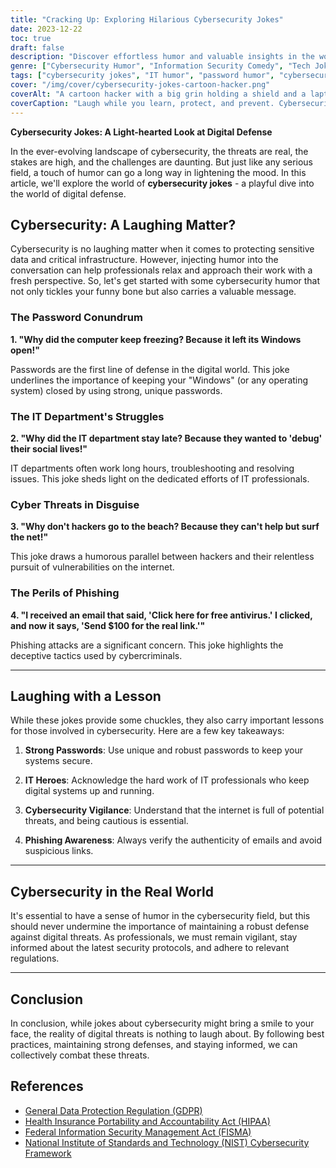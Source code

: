 ```yaml
---
title: "Cracking Up: Exploring Hilarious Cybersecurity Jokes"
date: 2023-12-22
toc: true
draft: false
description: "Discover effortless humor and valuable insights in the world of cybersecurity jokes. Cybersecurity jokes made easy!"
genre: ["Cybersecurity Humor", "Information Security Comedy", "Tech Jokes", "Online Safety", "Digital Defense"]
tags: ["cybersecurity jokes", "IT humor", "password humor", "cybersecurity professionals", "hacker jokes", "online security", "information security", "tech jokes", "cyber threats", "phishing humor", "cybersecurity awareness", "cyber humor", "data protection", "cybersecurity regulations", "online privacy", "cyber defense", "digital threats", "cybersecurity best practices", "funny tech", "security tips", "IT department", "internet humor", "digital security", "cyber resilience", "cyberworld laughs", "cyber jokes", "cybersecurity standards", "cyber resilience humor", "cybersecurity guidelines", "cybersecurity humorist"]
cover: "/img/cover/cybersecurity-jokes-cartoon-hacker.png"
coverAlt: "A cartoon hacker with a big grin holding a shield and a laptop."
coverCaption: "Laugh while you learn, protect, and prevent. Cybersecurity humor rocks!"
---
```


**Cybersecurity Jokes: A Light-hearted Look at Digital Defense**

In the ever-evolving landscape of cybersecurity, the threats are real, the stakes are high, and the challenges are daunting. But just like any serious field, a touch of humor can go a long way in lightening the mood. In this article, we'll explore the world of **cybersecurity jokes** - a playful dive into the world of digital defense. 

## Cybersecurity: A Laughing Matter?

Cybersecurity is no laughing matter when it comes to protecting sensitive data and critical infrastructure. However, injecting humor into the conversation can help professionals relax and approach their work with a fresh perspective. So, let's get started with some cybersecurity humor that not only tickles your funny bone but also carries a valuable message.

### The Password Conundrum

**1. "Why did the computer keep freezing? Because it left its Windows open!"**

Passwords are the first line of defense in the digital world. This joke underlines the importance of keeping your "Windows" (or any operating system) closed by using strong, unique passwords.

### The IT Department's Struggles

**2. "Why did the IT department stay late? Because they wanted to 'debug' their social lives!"**

IT departments often work long hours, troubleshooting and resolving issues. This joke sheds light on the dedicated efforts of IT professionals.

### Cyber Threats in Disguise

**3. "Why don't hackers go to the beach? Because they can't help but surf the net!"**

This joke draws a humorous parallel between hackers and their relentless pursuit of vulnerabilities on the internet.

### The Perils of Phishing

**4. "I received an email that said, 'Click here for free antivirus.' I clicked, and now it says, 'Send $100 for the real link.'"**

Phishing attacks are a significant concern. This joke highlights the deceptive tactics used by cybercriminals.

______

## Laughing with a Lesson

While these jokes provide some chuckles, they also carry important lessons for those involved in cybersecurity. Here are a few key takeaways:

1. **Strong Passwords**: Use unique and robust passwords to keep your systems secure.

2. **IT Heroes**: Acknowledge the hard work of IT professionals who keep digital systems up and running.

3. **Cybersecurity Vigilance**: Understand that the internet is full of potential threats, and being cautious is essential.

4. **Phishing Awareness**: Always verify the authenticity of emails and avoid suspicious links.

______

## Cybersecurity in the Real World

It's essential to have a sense of humor in the cybersecurity field, but this should never undermine the importance of maintaining a robust defense against digital threats. As professionals, we must remain vigilant, stay informed about the latest security protocols, and adhere to relevant regulations.

______

## Conclusion

In conclusion, while jokes about cybersecurity might bring a smile to your face, the reality of digital threats is nothing to laugh about. By following best practices, maintaining strong defenses, and staying informed, we can collectively combat these threats.

## References

- [General Data Protection Regulation (GDPR)](https://gdpr-info.eu/)
- [Health Insurance Portability and Accountability Act (HIPAA)](https://www.hhs.gov/hipaa/)
- [Federal Information Security Management Act (FISMA)](https://csrc.nist.gov/publications/detail/fisma)
- [National Institute of Standards and Technology (NIST) Cybersecurity Framework](https://www.nist.gov/cyberframework)
